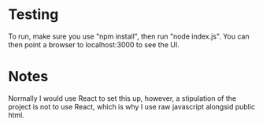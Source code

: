 # Testing

To run, make sure you use "npm install", then run "node index.js". You can then point a browser to localhost:3000 to see the UI. 

# Notes

Normally I would use React to set this up, however, a stipulation of the project is not to use React, which is why I use raw javascript alongsid public html. 

